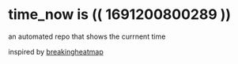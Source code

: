 # time_now is (( 1691200800289 ))

an automated repo that shows the currnent time

inspired by [breakingheatmap](https://github.com/breakingheatmap/breakingheatmap)